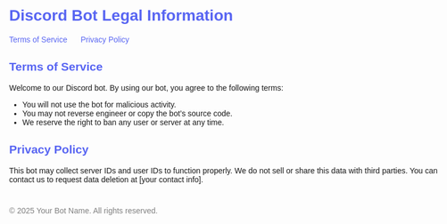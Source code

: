 <!DOCTYPE html>
<html lang="en">
<head>
  <meta charset="UTF-8" />
  <meta name="viewport" content="width=device-width, initial-scale=1.0"/>
  <title>Discord Bot Legal</title>
  <style>
    body { font-family: Arial, sans-serif; margin: 40px; max-width: 800px; }
    h1, h2 { color: #5865F2; }
    nav a { margin-right: 20px; text-decoration: none; color: #5865F2; }
    footer { margin-top: 40px; font-size: 14px; color: gray; }
  </style>
</head>
<body>
  <h1>Discord Bot Legal Information</h1>
  <nav>
    <a href="#tos">Terms of Service</a>
    <a href="#privacy">Privacy Policy</a>
  </nav>

  <h2 id="tos">Terms of Service</h2>
  <p>Welcome to our Discord bot. By using our bot, you agree to the following terms:</p>
  <ul>
    <li>You will not use the bot for malicious activity.</li>
    <li>You may not reverse engineer or copy the bot’s source code.</li>
    <li>We reserve the right to ban any user or server at any time.</li>
  </ul>

  <h2 id="privacy">Privacy Policy</h2>
  <p>This bot may collect server IDs and user IDs to function properly. We do not sell or share this data with third parties. You can contact us to request data deletion at [your contact info].</p>

  <footer>
    &copy; 2025 Your Bot Name. All rights reserved.
  </footer>
</body>
</html>
